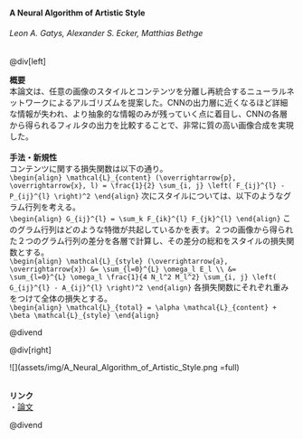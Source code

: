 #### A Neural Algorithm of Artistic Style
###### Leon A. Gatys, Alexander S. Ecker, Matthias Bethge

@div[left]

__概要__<br>
本論文は、任意の画像のスタイルとコンテンツを分離し再統合するニューラルネットワークによるアルゴリズムを提案した。CNNの出力層に近くなるほど詳細な情報が失われ、より抽象的な情報のみが残っていく点に着目し、CNNの各層から得られるフィルタの出力を比較することで、非常に質の高い画像合成を実現した。<br>
<br>
__手法・新規性__<br>
コンテンツに関する損失関数は以下の通り。<br>
`\begin{align} \mathcal{L}_{content} (\overrightarrow{p}, \overrightarrow{x}, l) = \frac{1}{2} \sum_{i, j} \left( F_{ij}^{l} - P_{ij}^{l} \right)^2 \end{align}`
次にスタイルについては、以下のようなグラム行列を考える。<br>
`\begin{align} G_{ij}^{l} = \sum_k F_{ik}^{l} F_{jk}^{l} \end{align}`
このグラム行列はどのような特徴が共起しているかを表す。２つの画像から得られた２つのグラム行列の差分を各層で計算し、その差分の総和をスタイルの損失関数とする。<br>
`\begin{align} \mathcal{L}_{style} (\overrightarrow{a}, \overrightarrow{x}) &= \sum_{l=0}^{L} \omega_l E_l \\ &= \sum_{l=0}^{L} \omega_l \frac{1}{4 N_l^2 M_l^2} \sum_{i, j} \left( G_{ij}^{l} - A_{ij}^{l} \right)^2 \end{align}`
各損失関数にそれぞれ重みをつけて全体の損失とする。<br>
`\begin{align} \mathcal{L}_{total} = \alpha \mathcal{L}_{content} + \beta \mathcal{L}_{style} \end{align}`

@divend

@div[right]

![](assets/img/A_Neural_Algorithm_of_Artistic_Style.png =full)<br>
<br>

__リンク__<br>
・[論文](https://arxiv.org/pdf/1508.06576.pdf)<br>

@divend